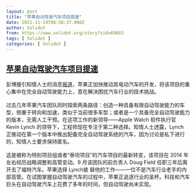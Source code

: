 ```yaml
---
layout: post
title: "苹果自动驾驶汽车项目提速"
date: 2021-11-19T08:58:37.000Z
author: Solidot
from: https://www.solidot.org/story?sid=69683
tags: [ Solidot ]
categories: [ Solidot ]
---
```

<!--1637312317000-->
[苹果自动驾驶汽车项目提速](https://www.solidot.org/story?sid=69683)
------

<div>
彭博援引知情人士的消息<a href="https://www.bloomberg.com/news/articles/2021-11-18/apple-accelerates-work-on-car-aims-for-fully-autonomous-vehicle">报道</a>，苹果正加快推动其电动汽车的开发，将该项目的重心集中在完全自动驾驶能力上，意在解决困扰汽车行业的技术挑战。<br><br>过去几年苹果汽车团队同时探索两条路径：创造一种具备有限自动驾驶能力的车型，侧重于转向和加速，类似于当前很多车型；或者是一个具备完全自动驾驶能力的版本，无需人工干预。在这项工作的新领导——Apple Watch 软件执行官 Kevin Lynch 的领导下，工程师现在专注于第二种选择。知情人士透露，Lynch 正推动在第一个版本中推出配备完全自动驾驶系统的汽车，因为讨论是私下进行的，知情人士要求保持匿名。<br><br>这是被称为特别项目组或者“泰坦项目”的汽车项目的最新转变，该项目在 2014 年左右经历战略调整和高管变动。9 月该团队的前负责人 Doug Field 任职三年后离开去了福特汽车。苹果选择 Lynch接 替他的工作——一位不是汽车行业老手的内部高管。在试图掌握自动驾驶汽车的过程中，苹果正追逐行业的圣杯。科技和汽车巨头在自动驾驶汽车上花费了多年的时间，但自动驾驶尚未实现。
</div>
